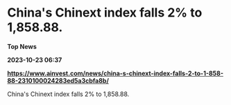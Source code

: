 # China's Chinext index falls 2% to 1,858.88.
**Top News**

**2023-10-23 06:37**

**https://www.ainvest.com/news/china-s-chinext-index-falls-2-to-1-858-88-2310100024283ed5a3cbfa8b/**

China's Chinext index falls 2% to 1,858.88.